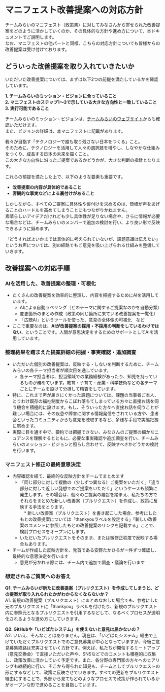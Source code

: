 # マニフェスト改善提案への対応方針

チームみらいのマニフェスト（政策集）に対してみなさんから寄せられた改善提案をどのように活かしていくのか、その具体的な方針や進め方について、本ドキュメントでご説明します。  
なお、マニフェストの他パートと同様、こちらの対応方針についても皆様からの改善提案は受け付けております。

## どういった改善提案を取り入れていきたいか

いただいた改善提案については、まずは以下2つの前提を満たしているかを確認しています。

**1\.  チームみらいのミッション・ビジョンに合っていること**  
**2\.  マニフェストのステップ1～3で示している大きな方向性と一致していること**  
**3\.  実行可能であること**  

チームみらいのミッション・ビジョンは、[チームみらいのウェブサイト](https://team-mir.ai/)からも確認いただけます。  
また、ビジョンの詳細は、本マニフェストに記載があります。

我々が目指す「テクノロジーで誰も取り残さない日本をつくる」こと。  
そのために、テクノロジーを活用して人々の選択肢を増やし、しなやかな仕組みをつくり、成長する日本の未来を描くこと。  
この大きな方向性に沿ったご提案であるかどうかが、大きな判断の指針となります。

これらの前提を満たした上で、以下のような要素も重要です。

* **改善提案の内容が具体的であること**  
* **客観的な事実などによる裏付けがあること**

しかしながら、すべてのご提案に具体性や裏付けを求めるのは、皆様が声をあげることのハードルを高めてしまうことにもつながりかねません。  
素晴らしいアイデアだけれども少し具体性が足りない場合や、さらに情報が必要な場合などは、チームみらいのメンバーで追加の検討を行い、より良い形で反映できるように努めます。

「どうすればよいかまでは具体的に考えられていないが、課題意識は伝えたい」というお声については、別の経路でもご意見を吸い上げられる仕組みを整備していきます。

## 改善提案への対応手順

### AIを活用した、改善提案の整理・可視化

* たくさんの改善提案を効率的に整理し、内容を把握するためにAIを活用しています。  
  * AIによる自動ラベリング（どのテーマに関するご提案なのかを自動分類）  
  * 変更箇所のまとめ作成（政策の同じ箇所に来ている改善提案を一覧化）  
  * 「広聴AI」というツールを使った、意見の全体像の可視化　など  
* ここで重要なのは、**AIが改善提案の採用・不採用の判断をしているわけではない**、ということです。人間が意思決定をするためのサポートとしてAIを活用しています。

### 整理結果を踏まえた提案詳細の把握・事実確認・追加調査

* いただいた個別の改善提案は、反映する・しないを判断するために、チームみらいの各テーマ担当者が順次目を通しています。  
  * 各テーマ担当者は、担当領域での業務経験があったり、知見を持っているものが務めています。教育・子育て・産業・科学技術などの各テーマごとにチームを設けて分担して精査をしています。  
* 特に、これまで声が届きにくかった課題については、課題の当事者ご本人、とりわけ既存の福祉制度からこぼれ落ちてしまっている方々に直接お話を伺う機会を積極的に設けます。もし、そういった方々へ直接お話を伺うことが難しい場合には、その疾患や障害に関する情報発信をされている方や、患者会といったコミュニティからも意見を聴取するなど、多様な手段で実態把握に努めます。
* 実際に目を通す中で、要約では把握できない、みなさんのご提案の細かなニュアンスを理解するとともに、必要な事実確認や追加調査を行い、チームみらいのミッション・ビジョンと照らし合わせて、反映すべきかどうかの検討を行います。

### マニフェスト修正の最終意思決定

* 内容確認を経て、最終的な反映方針をチームでまとめます  
  * 「同じ部分に対して複数の（少しずつ異なる）ご提案をいただく」「違う部分に対して近しい発想でのご提案をいただく」というケースも頻繁に発生します。その場合は、個々のご提案の趣旨を踏まえ、私たちの方でそれらをまとめた新しい改善案（プルリクエスト）を作成し、政策に反映する手法をとります。  
　* 新しい改善案（プルリクエスト）を書き起こした場合、参考にしたもとの改善提案については「thankyouラベルを設定する」「新しい改善案のコメントに参照したもとの改善提案のリンクを記載する」ことで、検討プロセスをオープンにします。
  * いただいたプルリクエストをそのまま、または微修正程度で反映する場合もあります。  
* チームが作成した反映方針を、党首である安野たかひろが一件ずつ確認し、最終的な意思決定を行います  
  * 意見が分かれる際には、チーム内で追加で調査・議論を行います

### 想定されるご質問へのお答え

**Q1. チームみらいが新たに改善提案（プルリクエスト）を作成してしまうと、どの提案が取り入れられたかがわからなくならないか？**  
A1. 新規の改善提案（プルリクエスト）にまとめなおした場合でも、参考にした元のプルリクエストに「thankyou」ラベルを付けたり、新規のプルリクエスト内に参照元となるプルリクエストを引用するなどして、なるべくプロセスが透明化されるような進め方にしていきます。

**Q2. GitHubや「いどばたシステム」を使えないと意見は届かないの？**  
A2. いいえ、そんなことはありません。現在は、「いどばたシステム」経由で上げていただくプルリクエストでのご意見募集が中心となっていますが、今後ご意見募集経路は充実させていく方針です。例えば、私たちが開催するミートアップ（意見交換会）で直接いただいた声や、SNSなどでのコメントも積極的に収集し、政策改善に活かしていく予定です。また、各分野の専門家の方々へのヒアリングも継続的に行い、そこから得られた知見も、チームとしてプルリクエストの形にするなどして、政策に反映させていきます。すべての更新をプルリクエスト経由にすることで、外部から見てもどのようなプロセスで政策が作られているかがオープンな形で進めることを目指しています。  
